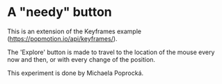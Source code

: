 # A "needy" button
This is an extension of the Keyframes example (https://popmotion.io/api/keyframes/).

The 'Explore' button is made to travel to the location of the mouse every now and then, or with every change of the position. 

This experiment is done by Michaela Poprocká. 
